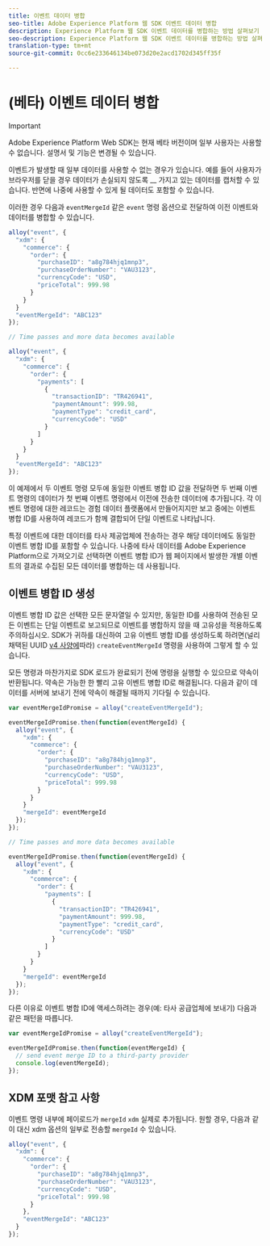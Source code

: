 ```yaml
---
title: 이벤트 데이터 병합
seo-title: Adobe Experience Platform 웹 SDK 이벤트 데이터 병합
description: Experience Platform 웹 SDK 이벤트 데이터를 병합하는 방법 살펴보기
seo-description: Experience Platform 웹 SDK 이벤트 데이터를 병합하는 방법 살펴보기
translation-type: tm+mt
source-git-commit: 0cc6e233646134be073d20e2acd1702d345ff35f

---
```



# (베타) 이벤트 데이터 병합

>[!IMPORTANT]
>
>Adobe Experience Platform Web SDK는 현재 베타 버전이며 일부 사용자는 사용할 수 없습니다. 설명서 및 기능은 변경될 수 있습니다.

이벤트가 발생할 때 일부 데이터를 사용할 수 없는 경우가 있습니다. 예를 들어 사용자가 브라우저를 닫을 경우 데이터가 손실되지 않도록 __ 가지고 있는 데이터를 캡처할 수 있습니다. 반면에 나중에 사용할 수 있게 될 데이터도 포함할 수 있습니다.

이러한 경우 다음과 `eventMergeId` 같은 `event` 명령 옵션으로 전달하여 이전 이벤트와 데이터를 병합할 수 있습니다.

```javascript
alloy("event", {
  "xdm": {
    "commerce": {
      "order": {
        "purchaseID": "a8g784hjq1mnp3",
        "purchaseOrderNumber": "VAU3123",
        "currencyCode": "USD",
        "priceTotal": 999.98
      }
    }
  }
  "eventMergeId": "ABC123"
});

// Time passes and more data becomes available

alloy("event", {
  "xdm": {
    "commerce": {
      "order": {
        "payments": [
          {
            "transactionID": "TR426941",
            "paymentAmount": 999.98,
            "paymentType": "credit_card",
            "currencyCode": "USD"
          }
        ]
      }
    }
  }
  "eventMergeId": "ABC123"
});
```

이 예제에서 두 이벤트 명령 모두에 동일한 이벤트 병합 ID 값을 전달하면 두 번째 이벤트 명령의 데이터가 첫 번째 이벤트 명령에서 이전에 전송한 데이터에 추가됩니다. 각 이벤트 명령에 대한 레코드는 경험 데이터 플랫폼에서 만들어지지만 보고 중에는 이벤트 병합 ID를 사용하여 레코드가 함께 결합되어 단일 이벤트로 나타납니다.

특정 이벤트에 대한 데이터를 타사 제공업체에 전송하는 경우 해당 데이터에도 동일한 이벤트 병합 ID를 포함할 수 있습니다. 나중에 타사 데이터를 Adobe Experience Platform으로 가져오기로 선택하면 이벤트 병합 ID가 웹 페이지에서 발생한 개별 이벤트의 결과로 수집된 모든 데이터를 병합하는 데 사용됩니다.

## 이벤트 병합 ID 생성

이벤트 병합 ID 값은 선택한 모든 문자열일 수 있지만, 동일한 ID를 사용하여 전송된 모든 이벤트는 단일 이벤트로 보고되므로 이벤트를 병합하지 않을 때 고유성을 적용하도록 주의하십시오. SDK가 귀하를 대신하여 고유 이벤트 병합 ID를 생성하도록 하려면(널리 채택된 UUID [v4 사양에](https://www.ietf.org/rfc/rfc4122.txt)따라) `createEventMergeId` 명령을 사용하여 그렇게 할 수 있습니다.

모든 명령과 마찬가지로 SDK 로드가 완료되기 전에 명령을 실행할 수 있으므로 약속이 반환됩니다. 약속은 가능한 한 빨리 고유 이벤트 병합 ID로 해결됩니다. 다음과 같이 데이터를 서버에 보내기 전에 약속이 해결될 때까지 기다릴 수 있습니다.

```javascript
var eventMergeIdPromise = alloy("createEventMergeId");

eventMergeIdPromise.then(function(eventMergeId) {
  alloy("event", {
    "xdm": {
      "commerce": {
        "order": {
          "purchaseID": "a8g784hjq1mnp3",
          "purchaseOrderNumber": "VAU3123",
          "currencyCode": "USD",
          "priceTotal": 999.98
        }
      }
    }
    "mergeId": eventMergeId
  });
});

// Time passes and more data becomes available

eventMergeIdPromise.then(function(eventMergeId) {
  alloy("event", {
    "xdm": {
      "commerce": {
        "order": {
          "payments": [
            {
              "transactionID": "TR426941",
              "paymentAmount": 999.98,
              "paymentType": "credit_card",
              "currencyCode": "USD"
            }
          ]
        }
      }
    }
    "mergeId": eventMergeId
  });
});
```

다른 이유로 이벤트 병합 ID에 액세스하려는 경우(예: 타사 공급업체에 보내기) 다음과 같은 패턴을 따릅니다.

```javascript
var eventMergeIdPromise = alloy("createEventMergeId");

eventMergeIdPromise.then(function(eventMergeId) {
  // send event merge ID to a third-party provider
  console.log(eventMergeId);
});
```

## XDM 포맷 참고 사항

이벤트 명령 내부에 페이로드가 `mergeId` `xdm` 실제로 추가됩니다.  원할 경우, 다음과 같이 대신 xdm 옵션의 일부로 전송할 `mergeId` 수 있습니다.

```javascript
alloy("event", {
  "xdm": {
    "commerce": {
      "order": {
        "purchaseID": "a8g784hjq1mnp3",
        "purchaseOrderNumber": "VAU3123",
        "currencyCode": "USD",
        "priceTotal": 999.98
      }
    },
    "eventMergeId": "ABC123"
  }
});
```
